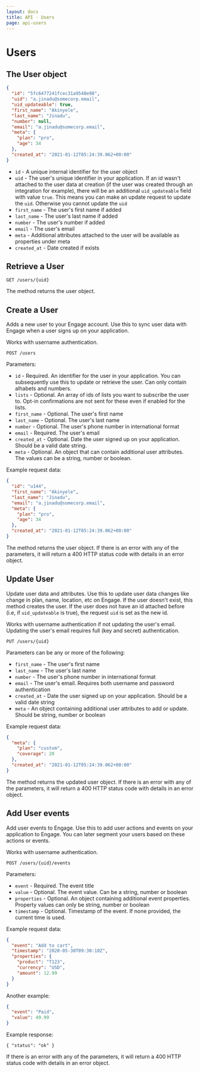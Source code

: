 ```yaml
---
layout: docs
title: API - Users
page: api-users
---
```

# Users

## The User object

```json
{
  "id": "5fc6477241fcec31a9548e98",
  "uid": "a.jinadu@somecorp.email",
  "uid_updateable": true,
  "first_name": "Akinyele",
  "last_name": "Jinadu",
  "number": null,
  "email": "a.jinadu@somecorp.email",
  "meta": {
    "plan": "pro",
    "age": 34
  },
  "created_at": "2021-01-12T05:24:39.062+00:00"
}
```

- `id` - A unique internal identifier for the user object
- `uid` - The user's unique identifier in your application. If an id wasn't attached to the user data at creation (if the user was created through an integration for example), there will be an additional `uid_updateable` field with value `true`. This means you can make an update request to update the `uid`. Otherwise you cannot update the `uid`
- `first_name` - The user's first name if added
- `last_name` - The user's last name if added
- `number` - The user's number if added
- `email` - The user's email
- `meta` - Additional attributes attached to the user will be available as properties under meta
- `created_at` - Date created if exists

## Retrieve a User

```
GET /users/{uid}
```

The method returns the user object.

## Create a User

Adds a new user to your Engage account. Use this to sync user data with Engage when a user signs up on your application.

Works with username authentication.

```
POST /users
```

Parameters:
- `id` - Required. An identifier for the user in your application. You can subsequently use this to update or retrieve the user. Can only contain alhabets and numbers.
- `lists` - Optional. An array of ids of lists you want to subscribe the user to. Opt-in confirmations are not sent for these even if enabled for the lists.
- `first_name` - Optional. The user's first name
- `last_name` - Optional. The user's last name
- `number` - Optional. The user's phone number in international format
- `email` - Required. The user's email
- `created_at` - Optional. Date the user signed up on your application. Should be a valid date string.
- `meta` - Optional. An object that can contain additional user attributes. The values can be a string, number or boolean.

Example request data:
```json
{
  "id": "u144",
  "first_name": "Akinyele",
  "last_name": "Jinadu",
  "email": "a.jinadu@somecorp.email",
  "meta": {
    "plan": "pro",
    "age": 34
  },
  "created_at": "2021-01-12T05:24:39.062+00:00"
}
```

The method returns the user object. If there is an error with any of the parameters, it will return a 400 HTTP status code with details in an error object.


## Update User

Update user data and attributes. Use this to update user data changes like change in plan, name, location, etc on Engage. If the user doesn't exist, this method creates the user. If the user does not have an id attached before (i.e, if `uid_updateable` is true), the request `uid` is set as the new id.

Works with username authentication if not updating the user's email. Updating the user's email requires full (key and secret) authentication.

```
PUT /users/{uid}
```

Parameters can be any or more of the following:
- `first_name` - The user's first name
- `last_name` - The user's last name
- `number` - The user's phone number in international format
- `email` - The user's email. Requires both username and password authentication
- `created_at` - Date the user signed up on your application. Should be a valid date string
- `meta` - An object containing additional user attributes to add or update. Should be string, number or boolean

Example request data:
```json
{
  "meta": {
    "plan": "custom",
    "coverage": 20 
  },
  "created_at": "2021-01-12T05:24:39.062+00:00"
}
```

The method returns the updated user object. If there is an error with any of the parameters, it will return a 400 HTTP status code with details in an error object.

## Add User events

Add user events to Engage. Use this to add user actions and events on your application to Engage. You can later segment your users based on these actions or events.

Works with username authentication.

```
POST /users/{uid}/events
```

Parameters:
- `event` - Required. The event title
- `value` - Optional. The event value. Can be a string, number or boolean
- `properties` - Optional. An object containing additional event properties. Property values can only be string, number or boolean
- `timestamp` - Optional. Timestamp of the event. If none provided, the current time is used.

Example request data:
```json
{
  "event": "Add to cart",
  "timestamp": "2020-05-30T09:30:10Z",
  "properties": {
    "product": "T123",
    "currency": "USD",
    "amount": 12.99
  }
}
```
Another example:
```json
{
  "event": "Paid",
  "value": 49.99
}
```

Example response:
```
{ "status": "ok" }
```
If there is an error with any of the parameters, it will return a 400 HTTP status code with details in an error object.
